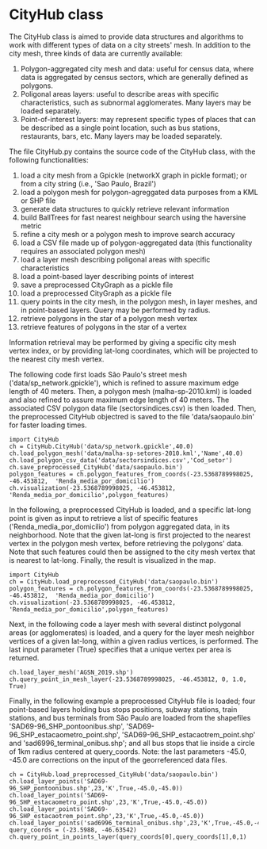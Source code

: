 # CityHub class
The CityHub class is aimed to provide data structures and algorithms to work with different types of data on a city streets' mesh. In addition to the city mesh, three kinds of data are currently available:

1. Polygon-aggregated city mesh and data: useful for census data, where data is aggregated by census sectors, which are generally defined as polygons. 
2. Poligonal areas layers: useful to describe areas with specific characteristics, such as subnormal agglomerates. Many layers may be loaded separately.
3. Point-of-interest layers: may represent specific types of places that can be described as a single point location, such as bus stations, restaurants, bars, etc. Many layers may be loaded separately.


The file CityHub.py contains the source code of the CityHub class, with the following functionalities:

1. load a city mesh from a Gpickle (networkX graph in pickle format); or from a city string (i.e., 'Sao Paulo, Brazil')
2. load a polygon mesh for polygon-agreggated data purposes from a KML or SHP file
3. generate data structures to quickly retrieve relevant information
4. build BallTrees for fast nearest neighbour search using the haversine metric
8. refine a city mesh or a polygon mesh to improve search accuracy
9. load a CSV file made up of polygon-aggregated data (this functionality requires an associated polygon mesh)
10. load a layer mesh describing poligonal areas with specific characteristics
11. load a point-based layer describing points of interest
12. save a preprocessed CityGraph as a pickle file
13. load a preprocessed CityGraph as a pickle file
14. query points in the city mesh, in the polygon mesh, in layer meshes, and in point-based layers. Query may be performed by radius.
15. retrieve polygons in the star of a polygon mesh vertex
16. retrieve features of polygons in the star of a vertex

Information retrieval may be performed by giving a specific city mesh vertex index, or by providing lat-long coordinates, which will be projected to the nearest city mesh vertex.

The following code first loads São Paulo's street mesh ('data/sp_network.gpickle'), which is refined to assure maximum edge length of 40 meters. Then, a polygon mesh (malha-sp-2010.kml) is loaded and also refined to assure maximum edge length of 40 meters. The associated CSV polygon data file (sectorsindices.csv) is then loaded. Then, the preprocessed CityHub objectred is saved to the file 'data/saopaulo.bin' for faster loading times. 
```
import CityHub
ch = CityHub.CityHub('data/sp_network.gpickle',40.0)
ch.load_polygon_mesh('data/malha-sp-setores-2010.kml','Name',40.0)
ch.load_polygon_csv_data('data/sectorsindices.csv','Cod_setor')
ch.save_preprocessed_CityHub('data/saopaulo.bin')
polygon_features = ch.polygon_features_from_coords(-23.5368789998025, -46.453812,  'Renda_media_por_domicilio')
ch.visualization(-23.5368789998025, -46.453812,  'Renda_media_por_domicilio',polygon_features)
```

In the following, a preprocessed CityHub is loaded, and a specific lat-long point is given as input to retrieve a list of specific features ('Renda_media_por_domicilio') from polygon aggregated data, in its neighborhood. Note that the given lat-long is first projected to the nearest vertex in the polygon mesh vertex, before retrieving the polygons' data. Note that such features could then be assigned to the city mesh vertex that is nearest to lat-long. Finally, the result is visualized in the map.
 
 ```
import CityHub
ch = CityHub.load_preprocessed_CityHub('data/saopaulo.bin')
polygon_features = ch.polygon_features_from_coords(-23.5368789998025, -46.453812,  'Renda_media_por_domicilio')
ch.visualization(-23.5368789998025, -46.453812,  'Renda_media_por_domicilio',polygon_features)
```

Next, in the following code a layer mesh with several distinct polygonal areas (or agglomerates) is loaded, and a query for the layer mesh neighbor vertices of a given lat-long, within a given radius vertices, is performed. The last input parameter (True) specifies that a unique vertex per area is returned.

```
ch.load_layer_mesh('AGSN_2019.shp')
ch.query_point_in_mesh_layer(-23.5368789998025, -46.453812, 0, 1.0, True)
```

Finally, in the following example a preprocessed CityHub file is loaded; four point-based layers holding bus stops positions, subway stations, train stations, and bus terminals from São Paulo are loaded from the shapefiles 'SAD69-96_SHP_pontoonibus.shp', 'SAD69-96_SHP_estacaometro_point.shp', 'SAD69-96_SHP_estacaotrem_point.shp' and 'sad6996_terminal_onibus.shp'; and all bus stops that lie inside a circle of 1km radius centered at query_coords.
Note: the last parameters -45.0, -45.0 are corrections on the input of the georreferenced data files.

```
ch = CityHub.load_preprocessed_CityHub('data/saopaulo.bin')
ch.load_layer_points('SAD69-96_SHP_pontoonibus.shp',23,'K',True,-45.0,-45.0))
ch.load_layer_points('SAD69-96_SHP_estacaometro_point.shp',23,'K',True,-45.0,-45.0))
ch.load_layer_points('SAD69-96_SHP_estacaotrem_point.shp',23,'K',True,-45.0,-45.0))
ch.load_layer_points('sad6996_terminal_onibus.shp',23,'K',True,-45.0,-45.0))
query_coords = (-23.5988, -46.63542)
ch.query_point_in_points_layer(query_coords[0],query_coords[1],0,1)
```
